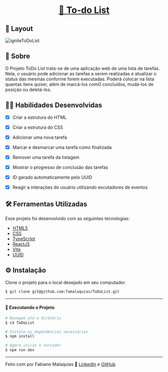 <p align="center">
  <h1 align="center"><a href="https://todolist-iproject.netlify.app/">📜 To-do List </a></h1>
</p>

## 🎨 Layout

![igniteToDoList](https://github.com/famalaquias/ToDoList/assets/98343640/4edb3234-5f88-401a-b06f-bf9825048991)


## :page_with_curl: Sobre

O Projeto ToDo List trata-se de uma aplicação web de uma lista de tarefas. Nela, o usuário pode adicionar as tarefas a serem realizadas e atualizar o status das mesmas conforme forem executadas. Poderá colocar na lista quantas itens quiser, além de marcá-los comO concluídos, mudá-los de posição ou deletá-los.


## :man_technologist: Habilidades Desenvolvidas

- [x] Criar a estrutura do HTML
- [x] Criar a estrutura do CSS
- [x] Adicionar uma nova tarefa
- [x] Marcar e desmarcar uma tarefa como finalizada
- [x] Remover uma tarefa da listagem
- [x] Mostrar o progresso de conclusão das tarefas
- [x] ID gerado automaticamente pelo UUID 
- [x] Reagir a interações do usuário utilizando escutadores de eventos


## :hammer_and_wrench: Ferramentas Utilizadas

Esse projeto foi desenvolvido com as seguintes tecnologias:

- [HTML5](https://biblioteca.wiki/html5/)
- [CSS](https://developer.mozilla.org/pt-BR/docs/Learn/Getting_started_with_the_web/CSS_basics)
- [TypeScript](https://www.typescriptlang.org/)
- [ReactJS](https://react.dev/)
- [Vite](https://vitejs.dev/)
- [UUID](https://www.npmjs.com/package/uuid)


## ⚙ Instalação

Clone o projeto para o local desejado em seu computador.

```bash
$ git clone git@github.com:famalaquias/ToDoList.git
```

___

#### 🚧 Executando o Projeto

```bash
# Navegue até o diretório 
$ cd ToDoList

# Instale as dependências necessárias
$ npm install

# Agora inicie o servidor
$ npm run dev
```

---

Feito com por Fabiane Malaquias :wave: [LinkedIn](https://www.linkedin.com/in/fabianemalaquias/) e [GitHub](https://github.com/famalaquias)
